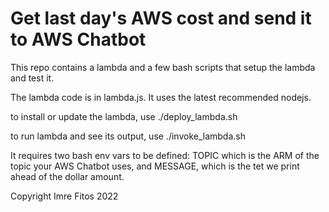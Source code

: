 
Get last day's AWS cost and send it to AWS Chatbot
==================================================

This repo contains a lambda and a few bash scripts that setup the lambda and test it.

The lambda code is in lambda.js. It uses the latest recommended nodejs.

to install or update the lambda, use ./deploy_lambda.sh

to run lambda and see its output, use ./invoke_lambda.sh

It requires two bash env vars to be defined: TOPIC which is the ARM of the topic your AWS Chatbot uses, and MESSAGE, which is the tet we print ahead of the dollar amount.

Copyright Imre Fitos 2022

